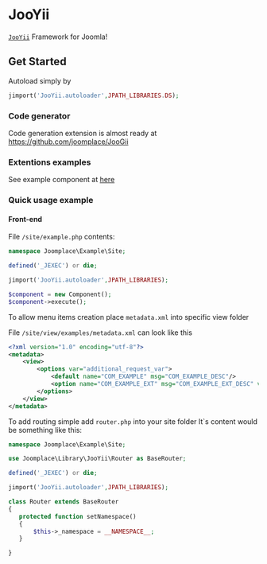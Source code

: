 # JooYii
[`JooYii`](https://joomplace.github.io/JooYii/) Framework for Joomla!
## Get Started
Autoload simply by
```PHP
jimport('JooYii.autoloader',JPATH_LIBRARIES.DS);
```

### Code generator
Code generation extension is almost ready at https://github.com/joomplace/JooGii

### Extentions examples
See example component at [here](https://github.com/alex7r/com_jyexample)

### Quick usage example
#### Front-end
File `/site/example.php` contents:
```PHP
namespace Joomplace\Example\Site;

defined('_JEXEC') or die;

jimport('JooYii.autoloader',JPATH_LIBRARIES);

$component = new Component();
$component->execute();
```
To allow menu items creation place `metadata.xml` into specific view folder

File `/site/view/examples/metadata.xml` can look like this
```XML
<?xml version="1.0" encoding="utf-8"?>
<metadata>
	<view>
		<options var="additional_request_var">
			<default name="COM_EXAMPLE" msg="COM_EXAMPLE_DESC"/>
			<option name="COM_EXAMPLE_EXT" msg="COM_EXAMPLE_EXT_DESC" value="additional_request_var_value" />
		</options>
	</view>
</metadata>
```
To add routing simple add `router.php` into your site folder
It`s content would be something like this:
 ```PHP
 namespace Joomplace\Example\Site;
 
 use Joomplace\Library\JooYii\Router as BaseRouter;
 
 defined('_JEXEC') or die;
 
 jimport('JooYii.autoloader',JPATH_LIBRARIES);
 
 class Router extends BaseRouter
 {
 	protected function setNamespace()
 	{
 		$this->_namespace = __NAMESPACE__;
 	}
 
 }
 ```

